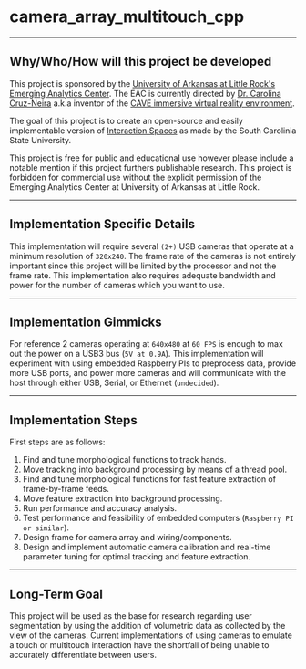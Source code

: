# camera_array_multitouch_cpp

---
## Why/Who/How will this project be developed
This project is sponsored by the [University of Arkansas at Little Rock's Emerging Analytics Center](http://eac.ualr.edu).  The EAC is currently directed by [Dr. Carolina Cruz-Neira](https://en.wikipedia.org/wiki/Carolina_Cruz-Neira) a.k.a inventor of the [CAVE immersive virtual reality environment](https://en.wikipedia.org/wiki/Cave_automatic_virtual_environment).  

The goal of this project is to create an open-source and easily implementable version of [Interaction Spaces](http://www.scsc.no/daniel/multi-touch/index.html) as made by the South Carolinia State University.

This project is free for public and educational use however please include a notable mention if this project furthers publishable research.  This project is forbidden for commercial use without the explicit permission of the Emerging Analytics Center at University of Arkansas at Little Rock.

---
## Implementation Specific Details
This implementation will require several ```(2+)``` USB cameras that operate at a minimum resolution of ```320x240```.  The frame rate of the cameras is not entirely important since this project will be limited by the processor and not the frame rate.  This implementation also requires adequate bandwidth and power for the number of cameras which you want to use.

---
## Implementation Gimmicks
For reference 2 cameras operating at ```640x480``` at ```60 FPS``` is enough to max out the power on a USB3 bus (```5V at 0.9A```).  This implementation will experiment with using embedded Raspberry PIs to preprocess data, provide more USB ports, and power more cameras and will communicate with the host through either USB, Serial, or Ethernet (```undecided```).

---
## Implementation Steps
First steps are as follows:
1. Find and tune morphological functions to track hands.
2. Move tracking into background processing by means of a thread pool.
3. Find and tune morphological functions for fast feature extraction of frame-by-frame feeds.
4. Move feature extraction into background processing.
5. Run performance and accuracy analysis.
6. Test performance and feasibility of embedded computers (```Raspberry PI or similar```).
7. Design frame for camera array and wiring/components.
8. Design and implement automatic camera calibration and real-time parameter tuning for optimal tracking and feature extraction.


---
## Long-Term Goal
This project will be used as the base for research regarding user segmentation by using the addition of volumetric data as collected by the view of the cameras.  Current implementations of using cameras to emulate a touch or multitouch interaction have the shortfall of being unable to accurately differentiate between users.
